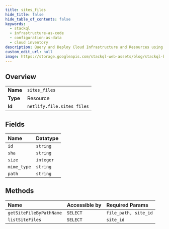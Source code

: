 ```yaml
---
title: sites_files
hide_title: false
hide_table_of_contents: false
keywords:
  - stackql
  - infrastructure-as-code
  - configuration-as-data
  - cloud inventory
description: Query and Deploy Cloud Infrastructure and Resources using SQL
custom_edit_url: null
image: https://storage.googleapis.com/stackql-web-assets/blog/stackql-blog-post-featured-image.png
---
```

  
    

## Overview
<table><tbody>
<tr><td><b>Name</b></td><td><code>sites_files</code></td></tr>
<tr><td><b>Type</b></td><td>Resource</td></tr>
<tr><td><b>Id</b></td><td><code>netlify.file.sites_files</code></td></tr>
</tbody></table>

## Fields
| Name | Datatype |
|:-----|:---------|
| `id` | `string` |
| `sha` | `string` |
| `size` | `integer` |
| `mime_type` | `string` |
| `path` | `string` |
## Methods
| Name | Accessible by | Required Params |
|:-----|:--------------|:----------------|
| `getSiteFileByPathName` | `SELECT` | `file_path, site_id` |
| `listSiteFiles` | `SELECT` | `site_id` |
